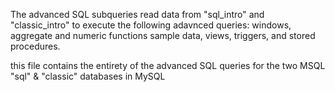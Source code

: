 The advanced SQL subqueries read data from "sql_intro" and "classic_intro" to execute the following adavnced queries:
 windows, aggregate and numeric functions sample data, views, triggers, and stored procedures.

this file contains the entirety of the advanced SQL queries for the two MSQL "sql" & "classic" databases in MySQL

